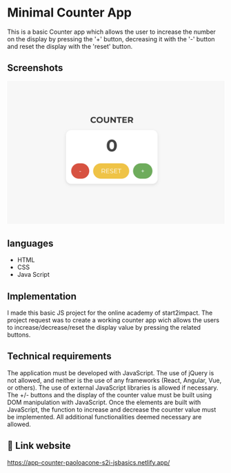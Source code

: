
# Minimal Counter App
This is a basic Counter app which allows the user to increase the number on the display by pressing the '+' button, decreasing it with the '-' button and reset the display with the 'reset' button.


## Screenshots

![](https://raw.githubusercontent.com/pacone11/JS-project--S2i/refs/heads/main/img/Screenshot%20app.png)


## languages

 - HTML
 - CSS
 - Java Script



##  Implementation

I made this basic JS project for the online academy of start2impact. The project request was to create a working  counter app wich allows the users to increase/decrease/reset the display value by pressing the related buttons.




## Technical requirements

The application must be developed with JavaScript. The use of jQuery is not allowed, and neither is the use of any frameworks (React, Angular, Vue, or others). The use of external JavaScript libraries is allowed if necessary. The +/- buttons and the display of the counter value must be built using DOM manipulation with JavaScript. Once the elements are built with JavaScript, the function to increase and decrease the counter value must be implemented. All additional functionalities deemed necessary are allowed.


## 🔗 Link website 
https://app-counter-paoloacone-s2i-jsbasics.netlify.app/